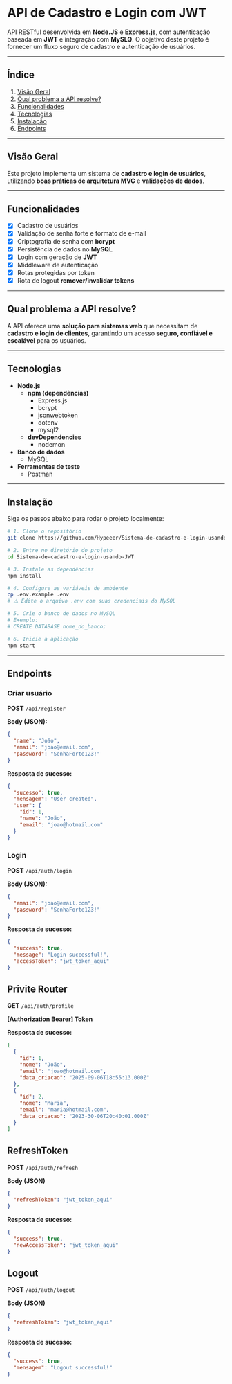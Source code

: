 # API de Cadastro e Login com JWT

API RESTful desenvolvida em **Node.JS** e **Express.js**, com autenticação baseada em **JWT** e integração com **MySLQ**.
O objetivo deste projeto é fornecer um fluxo seguro de cadastro e autenticação de usuários.

---

## Índice

1. [Visão Geral](#visão-geral)
2. [Qual problema a API resolve?](#qual-problema-a-api-resolve)
3. [Funcionalidades](#funcionalidades)
4. [Tecnologias](#tecnologias)
5. [Instalação](#instalação)
6. [Endpoints](#endpoints)

---

## Visão Geral

Este projeto implementa um sistema de **cadastro e login de usuários**, utilizando **boas práticas de arquitetura MVC** e **validações de dados**.

---

## Funcionalidades

- [x] Cadastro de usuários
- [x] Validação de senha forte e formato de e-mail
- [x] Criptografia de senha com **bcrypt**
- [x] Persistência de dados no **MySQL**
- [x] Login com geração de **JWT**
- [x] Middleware de autenticação
- [x] Rotas protegidas por token
- [x] Rota de logout **remover/invalidar tokens**

---

## Qual problema a API resolve?

A API oferece uma **solução para sistemas web** que necessitam de **cadastro e login de clientes**, garantindo um acesso **seguro, confiável e escalável** para os usuários.

---

## Tecnologias

- **Node.js**
  - **npm (dependências)**
    - Express.js
    - bcrypt
    - jsonwebtoken
    - dotenv
    - mysql2
  - **devDependencies**
    - nodemon
- **Banco de dados**
  - MySQL
- **Ferramentas de teste**
  - Postman

---

## Instalação

Siga os passos abaixo para rodar o projeto localmente:

```bash
# 1. Clone o repositório
git clone https://github.com/Hypeeer/Sistema-de-cadastro-e-login-usando-JWT.git

# 2. Entre no diretório do projeto
cd Sistema-de-cadastro-e-login-usando-JWT

# 3. Instale as dependências
npm install

# 4. Configure as variáveis de ambiente
cp .env.example .env
# ⚠️ Edite o arquivo .env com suas credenciais do MySQL

# 5. Crie o banco de dados no MySQL
# Exemplo:
# CREATE DATABASE nome_do_banco;

# 6. Inicie a aplicação
npm start
```

---

## Endpoints

### Criar usuário

**POST** `/api/register`

**Body (JSON):**

```json
{
  "name": "João",
  "email": "joao@email.com",
  "password": "SenhaForte123!"
}
```

**Resposta de sucesso:**

```json
{
  "sucesso": true,
  "mensagem": "User created",
  "user": {
    "id": 1,
    "name": "João",
    "email": "joao@hotmail.com"
  }
}
```

### Login

**POST** `/api/auth/login`

**Body (JSON):**

```json
{
  "email": "joao@email.com",
  "password": "SenhaForte123!"
}
```

**Resposta de sucesso:**

```json
{
  "success": true,
  "message": "Login successful!",
  "accessToken": "jwt_token_aqui"
}
```

## Privite Router

**GET** `/api/auth/profile`

**[Authorization Bearer] Token**

**Resposta de sucesso:**

```json
[
  {
    "id": 1,
    "nome": "João",
    "email": "joao@hotmail.com",
    "data_criacao": "2025-09-06T18:55:13.000Z"
  },
  {
    "id": 2,
    "nome": "Maria",
    "email": "maria@hotmail.com",
    "data_criacao": "2023-30-06T20:40:01.000Z"
  }
]
```

## RefreshToken

**POST** `/api/auth/refresh`

**Body (JSON)**

```json
{
  "refreshToken": "jwt_token_aqui"
}
```

**Resposta de sucesso:**

```json
{
  "success": true,
  "newAccessToken": "jwt_token_aqui"
}
```

## Logout

**POST** `/api/auth/logout`

**Body (JSON)**

```json
{
  "refreshToken": "jwt_token_aqui"
}
```

**Resposta de sucesso:**

```json
{
  "success": true,
  "mensagem": "Logout successful!"
}
```
